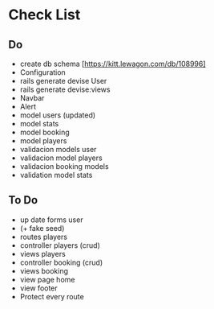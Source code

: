 # Check List

## Do
- create db schema [https://kitt.lewagon.com/db/108996]
- Configuration
- rails generate devise User
- rails generate devise:views
- Navbar
- Alert
- model users (updated)
- model stats
- model booking
- model players
- validacion models user
- validacion model players
- validacion booking models
- validation model stats


## To Do
- up date forms user
- (+ fake seed)
- routes players
- controller players (crud)
- views players
- controller booking (crud)
- views booking
- view page home
- view footer
- Protect every route
